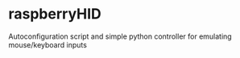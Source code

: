 # raspberryHID
Autoconfiguration script and simple python controller for emulating mouse/keyboard inputs
